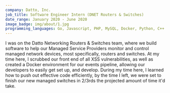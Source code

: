 ```yaml
---
company: Datto, Inc.
job_title: Software Engineer Intern (DNET Routers & Switches)
date_range: January 2020 - June 2020
image_badge: img/about/1.jpg
programming_languages: Go, Javascript, PHP, MySQL, Docker, Python, C++
---
```


I was on the Datto Networking Routers & Switches team, where we build software to help our Managed Service Providers monitor and control managed network devices, most specifically, routers and switches. At my time here, I scrubbed our front end of all XSS vulnerabilities, as well as created a Docker environment for our events pipeline, allowing our developers to easily get set up, and develop. During my time here, I learned how to push out effective code efficiently, by the time I left, we were set to finish our new managed switches in 2/3rds the projected amount of time it'd take.
